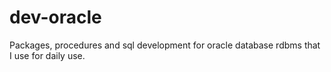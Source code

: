 # dev-oracle
Packages, procedures and sql development for oracle database rdbms that I use for daily use.
